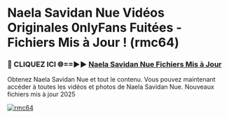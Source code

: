 # Naela Savidan Nue Vidéos Originales 0nlyFans Fuitées - Fichiers Mis à Jour ! (rmc64)

<h3>🔴 CLIQUEZ ICI 🌐==►► <a href="https://tinyurl.com/2pmr4ezf" rel="nofollow">Naela Savidan Nue Fichiers Mis à Jour</a></h3>

Obtenez Naela Savidan Nue et tout le contenu. Vous pouvez maintenant accéder à toutes les vidéos et photos de Naela Savidan Nue. Nouveaux fichiers mis à jour 2025

[![rmc64](https://i.imgur.com/6SNvagu.gif)](https://tinyurl.com/2pmr4ezf)

